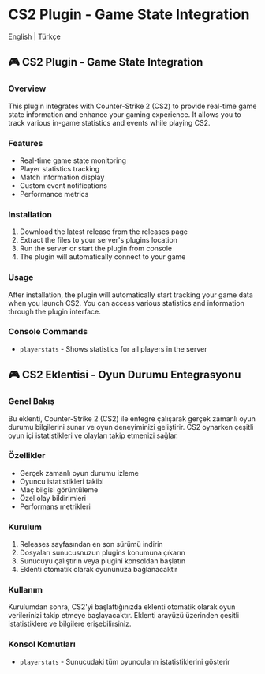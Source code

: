 # CS2 Plugin - Game State Integration

[English](#english) | [Türkçe](#turkish)

<div id="english">

## 🎮 CS2 Plugin - Game State Integration

### Overview
This plugin integrates with Counter-Strike 2 (CS2) to provide real-time game state information and enhance your gaming experience. It allows you to track various in-game statistics and events while playing CS2.

### Features
- Real-time game state monitoring
- Player statistics tracking
- Match information display
- Custom event notifications
- Performance metrics

### Installation
1. Download the latest release from the releases page
2. Extract the files to your server's plugins location
3. Run the server or start the plugin from console
4. The plugin will automatically connect to your game

### Usage
After installation, the plugin will automatically start tracking your game data when you launch CS2. You can access various statistics and information through the plugin interface.

### Console Commands
- `playerstats` - Shows statistics for all players in the server

</div>

<div id="turkish">

## 🎮 CS2 Eklentisi - Oyun Durumu Entegrasyonu

### Genel Bakış
Bu eklenti, Counter-Strike 2 (CS2) ile entegre çalışarak gerçek zamanlı oyun durumu bilgilerini sunar ve oyun deneyiminizi geliştirir. CS2 oynarken çeşitli oyun içi istatistikleri ve olayları takip etmenizi sağlar.

### Özellikler
- Gerçek zamanlı oyun durumu izleme
- Oyuncu istatistikleri takibi
- Maç bilgisi görüntüleme
- Özel olay bildirimleri
- Performans metrikleri

### Kurulum
1. Releases sayfasından en son sürümü indirin
2. Dosyaları sunucusnuzun plugins konumuna çıkarın
3. Sunucuyu çalıştırın veya plugini konsoldan başlatın
4. Eklenti otomatik olarak oyununuza bağlanacaktır

### Kullanım
Kurulumdan sonra, CS2'yi başlattığınızda eklenti otomatik olarak oyun verilerinizi takip etmeye başlayacaktır. Eklenti arayüzü üzerinden çeşitli istatistiklere ve bilgilere erişebilirsiniz.

### Konsol Komutları
- `playerstats` - Sunucudaki tüm oyuncuların istatistiklerini gösterir

</div> 